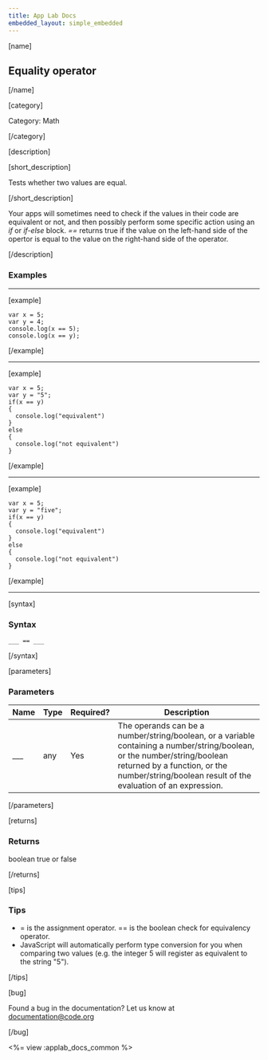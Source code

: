 ```yaml
---
title: App Lab Docs
embedded_layout: simple_embedded
---
```


[name]

## Equality operator

[/name]

[category]

Category: Math

[/category]

[description]

[short_description]

Tests whether two values are equal.

[/short_description]

Your apps will sometimes need to check if the values in their code are equivalent or not, and then possibly perform some specific action using an *if* or *if-else* block. *==* returns true if the value on the left-hand side of the opertor is equal to the value on the right-hand side of the operator.

[/description]

### Examples
____________________________________________________

[example]

```
var x = 5;
var y = 4;
console.log(x == 5);
console.log(x == y);
```

[/example]

____________________________________________________

[example]

```
var x = 5;
var y = "5";
if(x == y)
{
  console.log("equivalent")
}
else
{
  console.log("not equivalent")
}
```

[/example]

____________________________________________________
[example]


```
var x = 5;
var y = "five";
if(x == y)
{
  console.log("equivalent")
}
else
{
  console.log("not equivalent")
}
```

[/example]
____________________________________________________

[syntax]

### Syntax

```
___ == ___
```

[/syntax]

[parameters]

### Parameters

| Name  | Type | Required? | Description |
|-----------------|------|-----------|-------------|
| ___ | any | Yes | The operands can be a number/string/boolean, or a variable containing a number/string/boolean, or the number/string/boolean returned by a function, or the number/string/boolean result of the evaluation of an expression. |

[/parameters]

[returns]

### Returns
boolean true or false

[/returns]

[tips]

### Tips
- = is the assignment operator. == is the boolean check for equivalency operator.
- JavaScript will automatically perform type conversion for you when comparing two values (e.g. the integer 5 will register as equivalent to the string "5").

[/tips]

[bug]

Found a bug in the documentation? Let us know at documentation@code.org

[/bug]

<%= view :applab_docs_common %>

